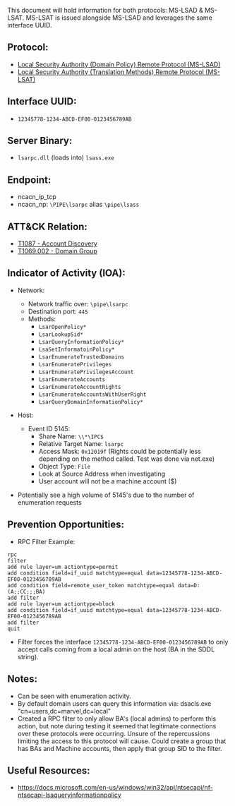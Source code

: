 This document will hold information for both protocols: MS-LSAD & MS-LSAT. MS-LSAT is issued alongside MS-LSAD and leverages the same interface UUID. 

## Protocol:
* [Local Security Authority (Domain Policy) Remote Protocol (MS-LSAD)](https://docs.microsoft.com/en-us/openspecs/windows_protocols/ms-lsad/1b5471ef-4c33-4a91-b079-dfcbb82f05cc)
* [Local Security Authority (Translation Methods) Remote Protocol (MS-LSAT)](https://docs.microsoft.com/en-us/openspecs/windows_protocols/ms-lsat/1ba21e6f-d8a9-462c-9153-4375f2020894)

## Interface UUID: 
* `12345778-1234-ABCD-EF00-0123456789AB`

## Server Binary: 
* `lsarpc.dll` (loads into) `lsass.exe`

## Endpoint:
* ncacn_ip_tcp
* ncacn_np: `\PIPE\lsarpc` alias `\pipe\lsass`

## ATT&CK Relation:
* [T1087 - Account Discovery](https://attack.mitre.org/techniques/T1087/)
* [T1069.002 - Domain Group](https://attack.mitre.org/techniques/T1069/002/)

## Indicator of Activity (IOA):
* Network: 
    * Network traffic over: `\pipe\lsarpc`
    * Destination port: `445`
  * Methods: 
    * `LsarOpenPolicy*`
    * `LsarLookupSid*`
    * `LsarQueryInformationPolicy*`
    * `LsaSetInformatoinPolicy*`
    * `LsarEnumerateTrustedDomains`
    * `LsarEnumeratePrivileges`
    * `LsarEnumeratePrivilegesAccount`
    * `LsarEnumerateAccounts`
    * `LsarEnumerateAccountRights`
    * `LsarEnumerateAccountsWithUserRight`
    * `LsarQueryDomainInformationPolicy*`

* Host:
  * Event ID 5145:
    * Share Name: `\\*\IPC$`
    * Relative Target Name: `lsarpc`
    * Access Mask: `0x12019f` (Rights could be potentially less depending on the method called. Test was done via net.exe)
    * Object Type: `File`
    * Look at Source Address when investigating 
    * User account will not be a machine account ($)

* Potentially see a high volume of 5145's due to the number of enumeration requests


## Prevention Opportunities: 
* RPC Filter Example: 
```
rpc
filter
add rule layer=um actiontype=permit
add condition field=if_uuid matchtype=equal data=12345778-1234-ABCD-EF00-0123456789AB
add condition field=remote_user_token matchtype=equal data=D:(A;;CC;;;BA)
add filter
add rule layer=um actiontype=block
add condition field=if_uuid matchtype=equal data=12345778-1234-ABCD-EF00-0123456789AB
add filter
quit
```

* Filter forces the interface `12345778-1234-ABCD-EF00-0123456789AB` to only accept calls coming from a local admin on the host (BA in the SDDL string).

## Notes: 
* Can be seen with enumeration activity.
* By default domain users can query this information via: dsacls.exe "cn=users,dc=marvel,dc=local"
* Created a RPC filter to only allow BA's (local admins) to perform this action, but note during testing it seemed that legitimate connections over these protocols were occurring. Unsure of the repercussions limiting the access to this protocol will cause. Could create a group that has BAs and Machine accounts, then apply that group SID to the filter. 


## Useful Resources: 
* https://docs.microsoft.com/en-us/windows/win32/api/ntsecapi/nf-ntsecapi-lsaqueryinformationpolicy